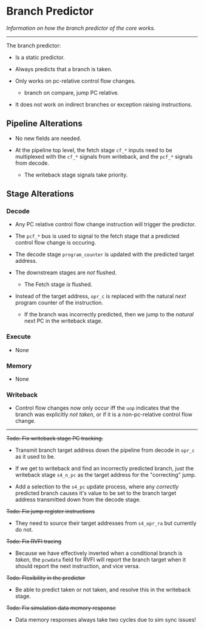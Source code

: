 
# Branch Predictor

*Information on how the branch predictor of the core works.*

---

The branch predictor:

- Is a static predictor.

- Always predicts that a branch is taken.

- Only works on pc-relative control flow changes.

  - branch on compare, jump PC relative.

- It does not work on indirect branches or exception raising instructions.

## Pipeline Alterations

- No new fields are needed.

- At the pipeline top level, the fetch stage `cf_*` inputs need to be
  multiplexed with the `cf_*` signals from writeback, and the
  `pcf_*` signals from decode.

  - The writeback stage signals take priority.

## Stage Alterations

### Decode

- Any PC relative control flow change instruction will trigger the predictor.

- The `pcf_*` bus is used to signal to the fetch stage that a predicted
  control flow change is occuring.

- The decode stage `program_counter` is updated with the predicted
  target address.

- The downstream stages are *not* flushed.

  - The Fetch stage *is* flushed.

- Instead of the target address, `opr_c` is replaced with the natural
  *next* program counter of the instruction.

  - If the branch was incorrectly predicted, then we jump to the *natural*
    next PC in the writeback stage.

### Execute

- None

### Memory

- None

### Writeback

- Control flow changes now only occur iff the `uop` indicates that the
  branch was explicitly *not taken*, or if it is a non-pc-relative
  control flow change.

---

~~Todo: Fix writeback stage PC tracking.~~

- Transmit branch target address down the pipeline from decode in
  `opr_c` as it used to be.

- If we get to writeback and find an incorrectly predicted branch, just
  the writeback stage `s4_n_pc` as the target address for the "correcting"
  jump.

- Add a selection to the `s4_pc` update process, where any *correctly*
  predicted branch causes it's value to be set to the branch target
  address transmitted down from the decode stage.

~~Todo: Fix jump register instructions~~

- They need to source their target addresses from `s4_opr_ra` but currently
  do not.

~~Todo: Fix RVFI tracing~~

- Because we have effectively inverted when a conditional branch is
  *taken*, the `pcwdata` field for RVFI will report the branch target
  when it should report the next instruction, and vice versa.

~~Todo: Flexibility in the predictor~~

- Be able to predict taken or not taken, and resolve this in the
  writeback stage.

~~Todo: Fix simulation data memory response~~

- Data memory responses always take two cycles due to sim sync issues!
